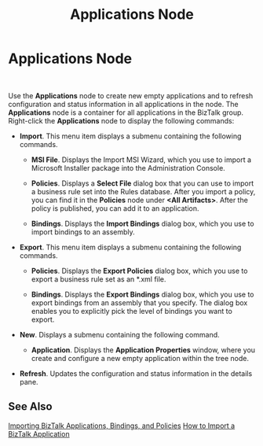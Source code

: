 ﻿---
title: Applications Node
TOCTitle: Applications Node
ms:assetid: f8a9f5d3-7745-45a6-af04-caa07e7ba157
ms:mtpsurl: https://msdn.microsoft.com/library/Aa562019(v=BTS.80)
ms:contentKeyID: 51533522
ms.date: 08/30/2017
mtps_version: v=BTS.80
f1_keywords:
- bts10.admin.node.applications
---

# Applications Node

 

Use the **Applications** node to create new empty applications and to refresh configuration and status information in all applications in the node. The **Applications** node is a container for all applications in the BizTalk group. Right-click the **Applications** node to display the following commands:

  - **Import**. This menu item displays a submenu containing the following commands.
    
      - **MSI File**. Displays the Import MSI Wizard, which you use to import a Microsoft Installer package into the Administration Console.
    
      - **Policies**. Displays a **Select File** dialog box that you can use to import a business rule set into the Rules database. After you import a policy, you can find it in the **Policies** node under **\<All Artifacts\>**. After the policy is published, you can add it to an application.
    
      - **Bindings**. Displays the **Import Bindings** dialog box, which you use to import bindings to an assembly.

  - **Export**. This menu item displays a submenu containing the following commands.
    
      - **Policies**. Displays the **Export Policies** dialog box, which you use to export a business rule set as an \*.xml file.
    
      - **Bindings**. Displays the **Export Bindings** dialog box, which you use to export bindings from an assembly that you specify. The dialog box enables you to explicitly pick the level of bindings you want to export.

  - **New**. Displays a submenu containing the following command.
    
      - **Application**. Displays the **Application Properties** window, where you create and configure a new empty application within the tree node.

  - **Refresh**. Updates the configuration and status information in the details pane.

## See Also

[Importing BizTalk Applications, Bindings, and Policies](https://msdn.microsoft.com/library/aa560565\(v=bts.80\))  
[How to Import a BizTalk Application](https://msdn.microsoft.com/library/aa560132\(v=bts.80\))

